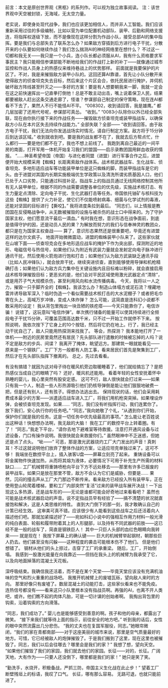 前言：本文是原创世界观《黑柩》的系列作。可以视为独立故事阅读。
注：该世界观中天空被封锁，无海域，无太空力量。

老实说，即使身处现代战争，我们也应该更加相信人，而并非人工智能。我们应该重新采用过往的多级编制，比如以营为单位配置机动部队、装甲、后勤和网络支援连，将指挥权逐级下放，而不是像现在这样分割为作战小队，接受总部AI的集中指挥。要是我们与总部失去了联系怎么办？如果敌方穿插到后方进行电子干扰，分散开来的小队要如何继续作战？我们怎么揣测AI的神经网络里在想什么？
不过这一切都和我无关——我只是一个小兵，连小队长都必须服从AI，我有什么资格要求军事民主？我只能相信参谋部能不断地给我们的作战打上新的补丁——就像通过城市监控和作战人员身上的热感仪来维持巷战上的优势那样。
前面就是我要保护的片区了。不对，我是来摧毁敌方装甲小队的。这回还算AI靠谱，首先让小队分散开来使得敌方的侦查坦克失去目标，然后来这个片区会合，依托民居进行掩护，并伺机破坏敌方阵线甚至歼灭之——多好的方案！要是有人想要朝我来一脚，我就一定会在这之前快速挥出一记直拳打倒他！总是不敢主动出击，嘴上说着保卫人民，结果都要被敌人赶出这条交通走廊了，怪谁？参谋部自己制定的保守策略，现在连AI都看不下去了，果然人不行不能怪AI不平。
“008302，收到请回答，我是雄鹰。”
都几层加密了还用代号呢，参谋部可真怂。
“收到。”
“0083小队除你以外已经全部失联，现在由你执行接下来的作战任务——摧毁敌方侦查坦克或装甲指战车，以确保敌方小队在本片区失去持续作战能力。”
全部失联？全部——
“收到请回答。由于敌方电子干扰，我们无法向你发送战场实时情况，请自行制定方案。敌方将于15分钟后到达该区域。”
收到就收到吧。要是我的战友都不在了，我就去后方帮点忙，什么都行——要是他们都不在了，我也不想上前线了。
我跑到离自己最近的一间平房的南面，打开军用一体机开始复习我们的盟国——启示录教团国用鲜血收获的情报。
“……神圣希望帝国（帝国）与进化者同盟（进盟）进行军事合作之后，进盟便开始大规模采用【蜘蛛】长距离索敌作战体系。战术核武器战车、生化战车、侦查坦克、多地形适应战车等功能装甲单位是这只蜘蛛的脚，而装甲指战车是它的头。由于进盟对其国内长期实施极端优生学政策以及清洗所谓劣质基因人口，他们已处于人口劣势，只能通过科技补足。指战车上的指战员通过无线网络控制其他所有无人装甲单位，根据不同的作战需要调整各单位的优先级，实施战术核打击、有生力量定点清除、定向电子干扰、生化武器打击等任务。帝国依托铀矿与核科技为这些【蜘蛛】提供了火力补足，使它们不仅能喷射病毒、细菌与化学试剂的毒液，还能对坚固的目标进行【撕咬】。”
我将进度条拉到最后。
“同志们，以上情报是教团国在反侵略战争中，从无数被摧毁的设施与被杀伤的战士口中得来的。为了守护国家主权，他们愿意流干最后一滴血。”
有时我在想，意识形态在战争面前，到底是值得守护的因，还是动员人民的果？为解放而努力的我们与信奉神灵的教团众，都只是在为国家主权奋战——
算了，意识形态果然还是很重要吧，毕竟还有进盟这样的达尔文疯子。
地面开始微微震动，进盟的蜘蛛装甲小队来了。这些家伙就在山坡下面——侦查坦克会在多地形适应战车的掩护下作为突出部，探测附近的地形、电磁信号与热信号，如果他们认为附近有武装力量就会发射定向电子脉冲进行通讯干扰，然后使用火箭炮进行饱和打击；如果他们认为敌方武装缺乏通讯手段（比如人民冲锋队），就会放弃干扰，继续突进侦查，直到能够使用导弹和机枪精确打击；如果他们认为敌方兵力集中在关键设施内且目标难以粉碎，就会直接启用战术核导弹摧毁目标；更恶劣的是，他们会对平民区域使用激光武器定点“清除”，或是用芥子气大规模杀伤，甚至利用风向和水流传播病毒。
今天，我将以一人之力，摧毁一只手脚齐全的【蜘蛛】。我该怎么办？制造山体塌方或泥石流？埋藏地雷并诱导敌军深入？临时伪造一个看似需要战术核打击的大水泥棚子？或者把毛巾寄在头上，高喊万岁冲锋，变成人体炸弹？
怎么可能，这简直是连科幻小说都不敢采用的设定！
我从背包里掏出一块丑陋的铁疙瘩——今天只能靠你了，电信诈骗！
说错了，这玩意叫“电信炸弹”。单次携行储备的能量可以使其持续进行全频段电子干扰15分钟，可覆盖范围高达数千米，只不过一开始工作就停不下来。
按照说明，我依次按下了它身上的10个按钮，然后将它扔在地上。行了，我已经主动干扰自己了，敌人只能用热探测来找我了。
等会，热探测？
我本能地打开了一体机——附近的民房里竟然还有居民？先头部队进行遣散的时候被忘掉的人吗？说不定是敌方的步兵、间谍？
我离开了掩体，眺望远方。那建筑一眼就能看见——原来是一个钢铁厂。工厂下方一般都有人防工事，看来居民们首先是聚集到工厂，然后才在先头部队指挥下撤离的。
总之，先过去看看。

有没有搞错？就因为这对母子待在暖风机旁边取暖睡着了，他们就给搞忘了？是把热感仪当成自己的眼睛了吗？
还好，暖风机还能用。
看着年轻的女性安抚着怀中熟睡的婴儿，我心里突然有股安定感。
这可不行，敌人很快就会打过来——如果只有我一个人，制造一些人形热源吸引他们扔核导弹倒是能让他们狠狠地破费一把，但是还有别人，还有孩子。得想办法逃出去。
保持现状的话，他们会采用耗费成本最少的方案——派遣适应战车进入工厂，将我们用机枪突突掉。如果埋设炸弹，会被侦查坦克发现。如果……
“同志，我们没有听指挥行动，我们连累你了。放下我们，安心执行你的任务吧。”
“同志，”我向她敬了个礼，“从遇到你们开始，保护你们就是我的任务。这是一切任务中优先级最高的事项。”
怎么能让老百姓说出这种话！快想想办法啊，我无敌的大脑！
我在工厂的数控平台上转着圈。有了！
“同志，”我走下平台，“请你去地下避难室等待救援。注意打开通风设备与过滤设备，门口有操作说明。我很快就会来救援你们。”
虽然眼神中不乏迷惑，但她还是点了点头。
“呲——”
可恶，那是激光武器烧灼工厂大门发出的声音！真刺耳！不过这就说明他们放弃了整体作战的方案，让适应坦克单独过来了。这可不够！
我端坐在数控平台上，插入骇客U盘——屏幕立刻亮了起来。
重铸设备可以将金属物件快速加热，从而将其熔为液体，必要情况下可用于补充生产所需的材料缺口……
工厂机械臂将重铸喷枪向平台下方不远处移去——那里有许多已报废的装甲战车。如果只是放在那里不管，敌方不会认为它们是威胁，但要是……
果然，沉闷的撞击声从工厂大门那边不断传来。看来敌方已经投入所有装甲车，正在使用登山轮爬着楼梯，要和工厂内部突然“复活”过来的装甲战车展开决战！一下出现这么多热源，还是战车形的——无论是谁都可能会好奇地过来看看吧？
虽然也可能是战术核武器启动的声音。说不定指战员早有经验了——搞不清楚的状况就直接饱和解决，这是人类思维的特性。
直到大门倒下的那一刻，我才敢确认自己的计策已经生效。
这审美可真不错。应该很少有人能看到这些战车之后还活着向人描述他们吧。那就加紧描述好了——宛如科幻小说中的强相互作用力材料一般光滑的纯白表面、轮毂和履带附着其上的人形腿部，以及持有不同武器的前肢——这已经不是一般的战车了，简直是钢铁巨人！
其中一只巨人头部的血红色眼睛向我转来——
就是现在！
我按下屏幕上的确认键——
巨大的机械臂举起钢材，朝那些巨人扔去。他们甚至没有闪躲——这种程度的袭击可能根本伤不了他们。
但是他们想错了。
钢材从他们的头上掠过，击穿了工厂的承重梁。
随后，工厂，开始倒塌。
我感到一股激光能量在向我靠近——但挡在我头上的机械臂为我承受了它，以及向地面掉落的混凝土天花板。

深呼吸结束。我确信我还活着，而不是在某个天堂——毕竟天堂应该没有充满机油味的空气和烈火重重的战场吧。
我推开机械臂上的废墟瓦砾，望向敌人来时的方向。
那里好像只有废墟了。数层混凝土的动能打击，这些家伙看来也不能免疫。
连热信号都没有——看来这只小队里根本没有指战员啊。再强的AI，也离不开人类吧，或许。他们瞧不起的肉体凡胎，可是一切计谋的创始者啊。
我掏出背包里的钩索，沿着钩索的方向滑落。

“同志，我们成功了。”
婴儿也是能够感受到善意的啊。孩子和他的母亲，都露出了微笑。
“接下来我们就等待上面的指示，前往安全的地方吧。”
听到我的话后，女性的眼中突然流露出几分悲伤。
“我的丈夫也在复国军服役，同志。”她眼帘微闭，“我们的家在青都南部——对于这座美丽的城市来说，那里是空气质量最好的地方。可惜，它已经被敌人的炮弹摧毁了。于是我们搬到了这里，现在这里也被摧毁了。同志，我们以后会往哪去？哪里会是我们的家？”
我想了想，望向天空。
“如果他们摧毁了我们的家园，我们就去他们的家园。长征——对的，长征。广阔天地，大有作为——只要人还没倒下，哪里都是我们的家！”
她只是笑了笑。

“勤洗手，水烧开，积极备战，严抓三防，帝国主义生化战在此止步！”
望着工厂断壁残垣上的标语，我叹了口气。
长征，哪有那么容易。
无路可退，也就只能前进了。

<!-- ##{"timestamp":1652944952}## -->
